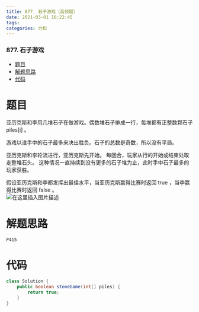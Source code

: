```yaml
---
title: 877. 石子游戏（高频题）
date: 2021-03-01 16:22:45
tags: 
categories: 力扣
---
```


<!--more-->

### 877\. 石子游戏

- [题目](#_2)
- [解题思路](#_13)
- [代码](#_16)

# 题目

亚历克斯和李用几堆石子在做游戏。偶数堆石子排成一行，每堆都有正整数颗石子 piles\[i\] 。

游戏以谁手中的石子最多来决出胜负。石子的总数是奇数，所以没有平局。

亚历克斯和李轮流进行，亚历克斯先开始。 每回合，玩家从行的开始或结束处取走整堆石头。 这种情况一直持续到没有更多的石子堆为止，此时手中石子最多的玩家获胜。

假设亚历克斯和李都发挥出最佳水平，当亚历克斯赢得比赛时返回 true ，当李赢得比赛时返回 false 。  
![在这里插入图片描述](https://img-blog.csdnimg.cn/20210301162214246.png?x-oss-process=image/watermark,type_ZmFuZ3poZW5naGVpdGk,shadow_10,text_aHR0cHM6Ly9ibG9nLmNzZG4ubmV0L3FxXzIxMDQwNTU5,size_16,color_FFFFFF,t_70)

# 解题思路

`P415`

# 代码

```java
class Solution {
    public boolean stoneGame(int[] piles) {
        return true;
    }
}
```